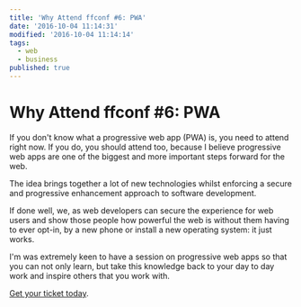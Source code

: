 ```yaml
---
title: 'Why Attend ffconf #6: PWA'
date: '2016-10-04 11:14:31'
modified: '2016-10-04 11:14:14'
tags:
  - web
  - business
published: true
---
```

# Why Attend ffconf #6: PWA

If you don't know what a progressive web app (PWA) is, you need to attend right now. If you do, you should attend too, because I believe progressive web apps are one of the biggest and more important steps forward for the web.

The idea brings together a lot of new technologies whilst enforcing a secure and progressive enhancement approach to software development.

If done well, we, as web developers can secure the experience for web users and show those people how powerful the web is without them having to ever opt-in, by a new phone or install a new operating system: it just works.

I'm was extremely keen to have a session on progressive web apps so that you can not only learn, but take this knowledge back to your day to day work and inspire others that you work with.

[Get your ticket today](https://ffconf.org/tickets).
